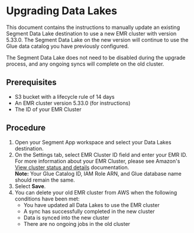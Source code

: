 # Upgrading Data Lakes

This document contains the instructions to manually update an existing Segment
Data Lake destination to use a new EMR cluster with version 5.33.0. The Segment Data Lake on the new version will continue to use the Glue data catalog you have previously configured. 

The Segment Data Lake does not need to be disabled during the upgrade process, and any ongoing syncs will complete on the old cluster. 

<!--- Any existing EMR clusters will 

What happens to the existing EMR cluster? If there’s an ongoing sync, what will
happen to that?
If there is an ongoing sync in the existing cluster, the sync will complete (success/
fail) in the existing cluster. If the sync ends up failing and if the cluster setting has
been updated to use the new cluster, the next retry will be performed in the new
cluster.
. Does one need to stop a sync or disable the Segment Data Lake when
performing this update?
No, on-going syncs don’t need not be stopped nor Segment Data Lake needs to be
disabled. We will automatically restart any failed sync on the new cluster so there
should not be any manual intervention required.

. When can the customer safely delete the old EMR cluster?
The old EMR cluster could be deleted after all the Segment Data Lakes have been
updated to use the new cluster and the old EMR cluster doesn’t have any on-going
syncs. General recommendation is
Update EMR cluster setting in all the Segment Data Lakes
Wait for the next sync to be started and completed in the new cluster
Confirm new data is synced using the new cluster
Confirm no on-going jobs in the old cluster
Delete the old cluster --->

## Prerequisites
* S3 bucket with a lifecycle rule of 14 days 
* An EMR cluster version 5.33.0 (for instructions)
* The ID of your EMR Cluster

## Procedure
1. Open your Segment App workspace and select your Data Lakes destination. 
2. On the Settings tab, select EMR Cluster ID field and enter your EMR ID. For more information about your EMR Cluster, please see Amazon's [View cluster status and details](https://docs.aws.amazon.com/emr/latest/ManagementGuide/emr-manage-view-clusters.html) documentation. <br/>
**Note:** Your Glue Catalog ID, IAM Role ARN, and Glue database name should remain the same.
3. Select **Save**.
4. You can delete your old EMR cluster from AWS when the following conditions have been met:
    * You have updated all Data Lakes to use the EMR cluster
    * A sync has successfully completed in the new cluster 
    * Data is synced into the new cluster
    * There are no ongoing jobs in the old cluster

